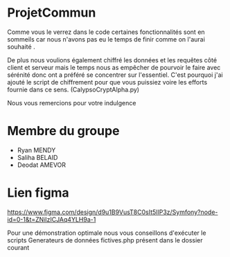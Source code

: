 # ProjetCommun

Comme vous le verrez dans le code certaines fonctionnalités sont en sommeils car nous n'avons pas eu le temps de finir comme on l'aurai souhaité .


De plus nous voulions également chiffré les données et les requêtes côté client et serveur mais le temps nous as empêcher de pourvoir le faire avec sérénité donc ont a préféré se concentrer sur l'essentiel. C'est pourquoi j'ai ajouté le script de chiffrement pour que vous puissiez voire les efforts fournie dans ce sens. (CalypsoCryptAlpha.py)


Nous vous remercions pour votre indulgence 

# Membre du groupe
- Ryan MENDY
- Saliha BELAID
- Deodat AMEVOR

# Lien figma
https://www.figma.com/design/d9u1B9VusT8C0sIt5lIP3z/Symfony?node-id=0-1&t=ZNilzICJAq4YLH9a-1


Pour une démonstration optimale nous vous conseillons d'exécuter le scripts Generateurs de données fictives.php présent dans le dossier courant